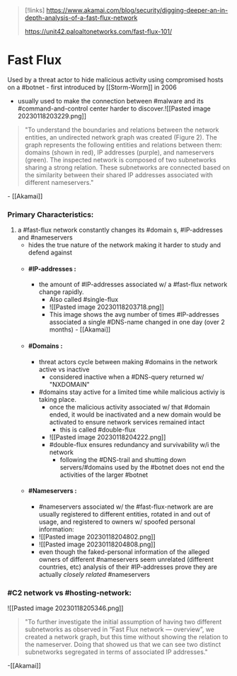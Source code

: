 
>[!links]
> https://www.akamai.com/blog/security/digging-deeper-an-in-depth-analysis-of-a-fast-flux-network
> 
> https://unit42.paloaltonetworks.com/fast-flux-101/

# Fast Flux
Used by a threat actor to hide malicious activity using compromised hosts on a #botnet
	- first introduced by [[Storm-Worm]] in 2006
- usually used to make the connection between #malware and its #command-and-control center harder to discover.![[Pasted image 20230118203229.png]]
>"To understand the boundaries and relations between the network entities, an undirected network graph was created (Figure 2). The graph represents the following entities and relations between them: domains (shown in red), IP addresses (purple), and nameservers (green). The inspected network is composed of two subnetworks sharing a strong relation. These subnetworks are connected based on the similarity between their shared IP addresses associated with different nameservers." 

\- [[Akamai]]

### Primary Characteristics:
1. a #fast-flux network constantly changes its #domain s, #IP-addresses and #nameservers 
	- hides the true nature of the network making it harder to study and defend against
	- #### #IP-addresses :
		- the amount of #IP-addresses associated w/ a #fast-flux network change rapidly.
			- Also called #single-flux
			- ![[Pasted image 20230118203718.png]] 
			- This image shows the avg number of times #IP-addresses associated a single #DNS-name changed in one day (over 2 months) - [[Akamai]]
	- #### #Domains :
		- threat actors cycle between making #domains in the network active vs inactive 
			- considered inactive when a #DNS-query returned w/ "NXDOMAIN"
		- #domains stay active for a limited time while malicious activiy is taking place. 
			- once the malicious activity associated w/ that #domain ended, it would be inactivated and a new domain would be activated to ensure network services remained intact
				- this is called #double-flux
			- ![[Pasted image 20230118204222.png]] 
			- #double-flux ensures redundancy and survivability w/i the network
				- following the #DNS-trail and shutting down servers/#domains used by the #botnet does not end the activities of the larger #botnet 
	- #### #Nameservers :
		- #nameservers associated w/ the #fast-flux-network are are usually registered to different entities, rotated in and out of usage, and registered to owners w/ spoofed personal information:
		- ![[Pasted image 20230118204802.png]] 
		- ![[Pasted image 20230118204808.png]] 
		- even though the faked-personal information of the alleged owners of different #nameservers seem unrelated (different countries, etc) analysis of their #IP-addresses prove they are actually *closely related* #nameservers 

### #C2 network vs #hosting-network:

![[Pasted image 20230118205346.png]] 
>"To further investigate the initial assumption of having two different subnetworks as observed in “Fast Flux network — overview”, we created a network graph, but this time without showing the relation to the nameserver. Doing that showed us that we can see two distinct subnetworks segregated in terms of associated IP addresses." 

\-[[Akamai]] 
